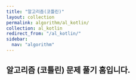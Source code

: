 ```yaml
---
title: "알고리즘(코틀린)"
layout: collection
permalink: algorithm/al_kotlin/
collection: al_kotlin
redirect_from: "/al_kotlin/"
sidebar:
  nav: "algorithm"
---
```


## 알고리즘 (코틀린) 문제 풀기 홈입니다.